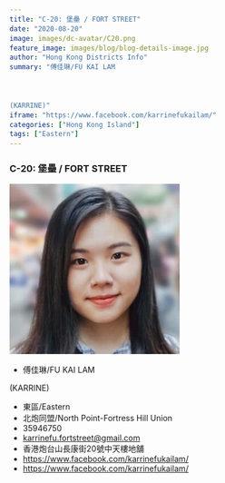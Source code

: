 ```yaml
---
title: "C-20: 堡壘 / FORT STREET"
date: "2020-08-20"
image: images/dc-avatar/C20.png
feature_image: images/blog/blog-details-image.jpg
author: "Hong Kong Districts Info"
summary: "傅佳琳/FU KAI LAM



(KARRINE)"
iframe: "https://www.facebook.com/karrinefukailam/"
categories: ["Hong Kong Island"]
tags: ["Eastern"]
---
```


### C-20: 堡壘 / FORT STREET  
![](/images/dc-avatar/C20.png)  

 - 傅佳琳/FU KAI LAM



(KARRINE)  
 - 東區/Eastern  
 - 北炮同盟/North Point-Fortress Hill Union  
 - 35946750  
 - karrinefu.fortstreet@gmail.com  
 - 香港炮台山長康街20號中天樓地舖  
 - https://www.facebook.com/karrinefukailam/  
 - https://www.facebook.com/karrinefukailam/
